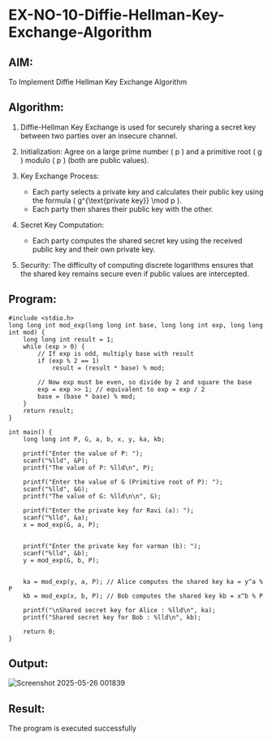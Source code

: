 # EX-NO-10-Diffie-Hellman-Key-Exchange-Algorithm

## AIM:
To Implement Diffie Hellman Key Exchange Algorithm 

## Algorithm:

1. Diffie-Hellman Key Exchange is used for securely sharing a secret key between two parties over an insecure channel.

2. Initialization: Agree on a large prime number \( p \) and a primitive root \( g \) modulo \( p \) (both are public values).

3. Key Exchange Process: 
   - Each party selects a private key and calculates their public key using the formula \( g^{\text{private key}} \mod p \).
   - Each party then shares their public key with the other.

4. Secret Key Computation: 
   - Each party computes the shared secret key using the received public key and their own private key.

5. Security: The difficulty of computing discrete logarithms ensures that the shared key remains secure even if public values are intercepted.

## Program:
```
#include <stdio.h>
long long int mod_exp(long long int base, long long int exp, long long int mod) {
    long long int result = 1;
    while (exp > 0) {
        // If exp is odd, multiply base with result
        if (exp % 2 == 1)
            result = (result * base) % mod;

        // Now exp must be even, so divide by 2 and square the base
        exp = exp >> 1; // equivalent to exp = exp / 2
        base = (base * base) % mod;
    }
    return result;
}

int main() {
    long long int P, G, a, b, x, y, ka, kb;

    printf("Enter the value of P: ");
    scanf("%lld", &P); 
    printf("The value of P: %lld\n", P);

    printf("Enter the value of G (Primitive root of P): ");
    scanf("%lld", &G); 
    printf("The value of G: %lld\n\n", G);

    printf("Enter the private key for Ravi (a): ");
    scanf("%lld", &a);
    x = mod_exp(G, a, P); 


    printf("Enter the private key for varman (b): ");
    scanf("%lld", &b);
    y = mod_exp(G, b, P);


    ka = mod_exp(y, a, P); // Alice computes the shared key ka = y^a % P
    kb = mod_exp(x, b, P); // Bob computes the shared key kb = x^b % P

    printf("\nShared secret key for Alice : %lld\n", ka);
    printf("Shared secret key for Bob : %lld\n", kb);

    return 0;
}
```
## Output:
![Screenshot 2025-05-26 001839](https://github.com/user-attachments/assets/367fe107-f8d5-4a1a-9be6-922afffc231a)




## Result:
  The program is executed successfully

